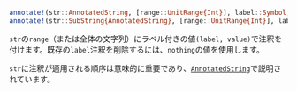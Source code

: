 ```julia
annotate!(str::AnnotatedString, [range::UnitRange{Int}], label::Symbol, value)
annotate!(str::SubString{AnnotatedString}, [range::UnitRange{Int}], label::Symbol, value)
```

`str`の`range`（または全体の文字列）にラベル付きの値`(label, value)`で注釈を付けます。既存の`label`注釈を削除するには、`nothing`の値を使用します。

`str`に注釈が適用される順序は意味的に重要であり、[`AnnotatedString`](@ref)で説明されています。
